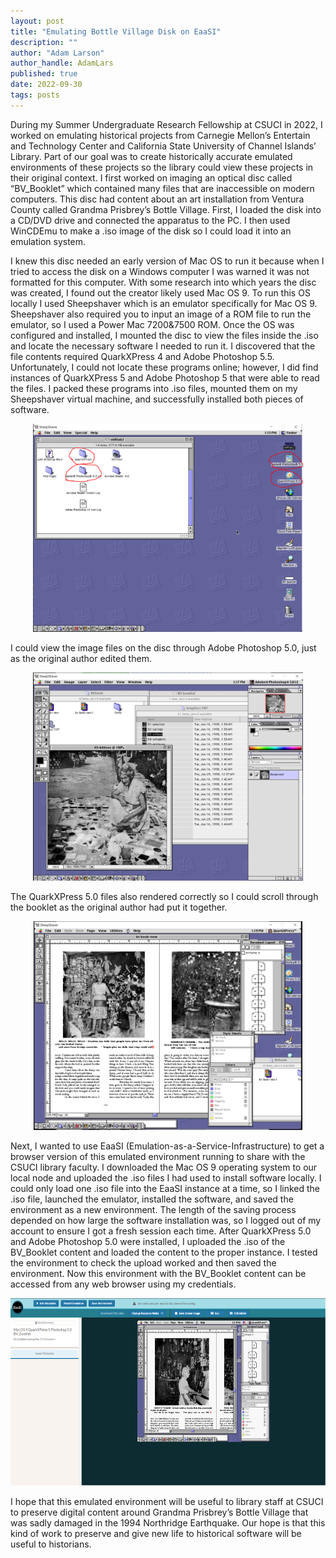 ```yaml
---
layout: post
title: "Emulating Bottle Village Disk on EaaSI"
description: ""
author: "Adam Larson"
author_handle: AdamLars
published: true
date: 2022-09-30
tags: posts
---
```


During my Summer Undergraduate Research Fellowship at CSUCI in 2022, I worked on emulating historical projects from Carnegie Mellon’s Entertain and Technology Center and California State University of Channel Islands’ Library. Part of our goal was to create historically accurate emulated environments of these projects so the library could view these projects in their original context. I first worked on imaging an optical disc called “BV_Booklet” which contained many files that are inaccessible on modern computers. This disc had content about an art installation from Ventura County called Grandma Prisbrey’s Bottle Village. First, I loaded the disk into a CD/DVD drive and connected the apparatus to the PC. I then used WinCDEmu to make a .iso image of the disk so I could load it into an emulation system.

I knew this disc needed an early version of Mac OS to run it because when I tried to access the disk on a Windows computer I was warned it was not formatted for this computer. With some research into which years the disc was created, I found out the creator likely used Mac OS 9. To run this OS locally I used Sheepshaver which is an emulator specifically for Mac OS 9. Sheepshaver also required you to input an image of a ROM file to run the emulator, so I used a Power Mac 7200&7500 ROM. Once the OS was configured and installed, I mounted the disc to view the files inside the .iso and locate the necessary software I needed to run it. I discovered that the file contents required QuarkXPress 4 and Adobe Photoshop 5.5. Unfortunately, I could not locate these programs online; however, I did find instances of QuarkXPress 5 and Adobe Photoshop 5 that were able to read the files. I packed these programs into .iso files, mounted them on my Sheepshaver virtual machine, and successfully installed both pieces of software.

<div style="text-align: center">
<img src="/assets/images/blog/QuarkXPress5_and_Photoshop5.png" alt="QuarkXPress 5 and Adobe Photoshop 5.0 Installed" style="text-align: center; height: 333.33px; width:432.06px;"/>
</div>

I could view the image files on the disc through Adobe Photoshop 5.0, just as the original author edited them.

<div style="text-align: center">
<img src="/assets/images/blog/BV_Booklet_Running.png" alt="BV_Booklet Running" style="text-align: center; height: 333.33px; width:432.06px;"/>
</div>

The QuarkXPress 5.0 files also rendered correctly so I could scroll through the booklet as the original author had put it together.

<div style="text-align: center">
<img src="/assets/images/blog/BV_Booklet_Running2.png" alt="BV_Booklet Running Page 2" style="text-align: center; height: 333.33px; width:430.07px;"/>
</div>

Next, I wanted to use EaaSI (Emulation-as-a-Service-Infrastructure) to get a browser version of this emulated environment running to share with the CSUCI library faculty. I downloaded the Mac OS 9 operating system to our local node and uploaded the .iso files I had used to install software locally. I could only load one .iso file into the EaaSI instance at a time, so I linked the .iso file, launched the emulator, installed the software, and saved the environment as a new environment. The length of the saving process depended on how large the software installation was, so I logged out of my account to ensure I got a fresh session each time. After QuarkXPress 5.0 and Adobe Photoshop 5.0 were installed, I uploaded the .iso of the BV_Booklet content and loaded the content to the proper instance. I tested the environment to check the upload worked and then saved the environment. Now this environment with the BV_Booklet content can be accessed from any web browser using my credentials.

<div style="text-align: center">
<img src="/assets/images/blog/BV_Booklet_EaaSI.png" alt="BV_Booklet Running on EaaSI" style="height: 300px; width:615.53px;"/>
</div>

I hope that this emulated environment will be useful to library staff at CSUCI to preserve digital content around Grandma Prisbrey’s Bottle Village that was sadly damaged in the 1994 Northridge Earthquake. Our hope is that this kind of work to preserve and give new life to historical software will be useful to historians.
